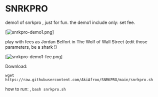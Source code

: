 # SNRKPRO
demo1 of snrkpro , just for fun.
the demo1 include only: set fee.

[![snrkpro-demo1.png](https://i.postimg.cc/KYtvP6Q2/snrkpro-demo1.png)]

play with fees as Jordan Belfort in The Wolf of Wall Street (edit those parameters, be a shark !)

[![snrkpro-demo1-fee.png](https://i.postimg.cc/t4pj0sNL/snrkpro-demo1-fee.png)]

Download:

`wget https://raw.githubusercontent.com/AkiAfroo/SNRKPRO/main/snrkpro.sh`


how to run: , `bash snrkpro.sh`
